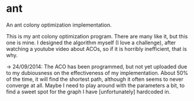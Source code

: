 ant
===

An ant colony optimization implementation.

This is my ant colony optimization program. There are many like it, but this one is mine. 
I designed the algorithm myself (I love a challenge), after watching a youtube video about ACOs, so if it is horribly inefficient, that is why.

-> 24/09/2014: The ACO has been programmed, but not yet uploaded due to my dubiousness on the effectiveness of my implementation. About 50% of the time, it will find the shortest path, although it often seems to never converge at all. Maybe I need to play around with the parameters a bit, to find a sweet spot for the graph I have [unfortunately] hardcoded in.
